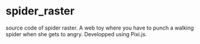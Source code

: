 # spider_raster

source code of spider raster. A web toy where you have to punch a walking spider when she gets to angry.
Developped using Pixi.js.
